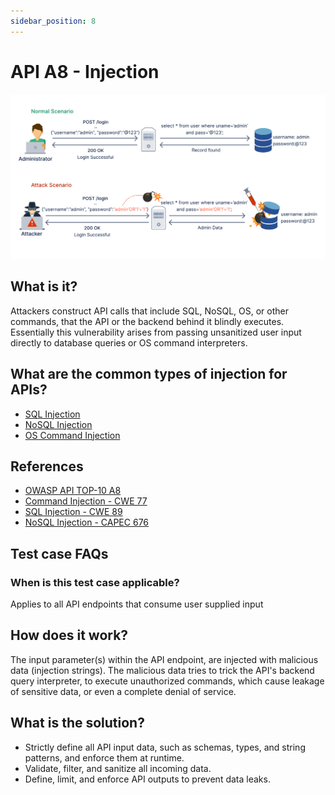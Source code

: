 ```yaml
---
sidebar_position: 8
---
```


# API A8 - Injection
![A8](../assets/API-Top-10/A8-Injection.svg)

## What is it?
Attackers construct API calls that include SQL, NoSQL, OS, or other commands, that the API or the backend behind it blindly executes. Essentially this vulnerability arises from passing unsanitized user input directly to database queries or OS command interpreters.

## What are the common types of injection for APIs?
- [SQL Injection][SQLi]
- [NoSQL Injection][NoSQLi]
- [OS Command Injection][CMDi]

## References
- [OWASP API TOP-10 A8](https://owasp.org/www-project-api-security/)
- [Command Injection - CWE 77](https://cwe.mitre.org/data/definitions/77.html)
- [SQL Injection - CWE 89](https://cwe.mitre.org/data/definitions/89.html)
- [NoSQL Injection - CAPEC 676](https://capec.mitre.org/data/definitions/676.html)


## Test case FAQs

### When is this test case applicable?
Applies to all API endpoints that consume user supplied input

## How does it work?
The input parameter(s) within the API endpoint, are injected with malicious data (injection strings). The malicious data tries to trick the API's backend query interpreter, to execute unauthorized commands, which cause leakage of sensitive data, or even a complete denial of service.

## What is the solution?
- Strictly define all API input data, such as schemas, types, and string patterns, and enforce them at runtime.
- Validate, filter, and sanitize all incoming data.
- Define, limit, and enforce API outputs to prevent data leaks.


[SQLi]: https://docs.microsoft.com/en-us/sql/relational-databases/security/sql-injection?view=sql-server-ver15
[NoSQLi]: https://nullsweep.com/a-nosql-injection-primer-with-mongo/
[CMDi]: https://owasp.org/www-community/attacks/Command_Injection